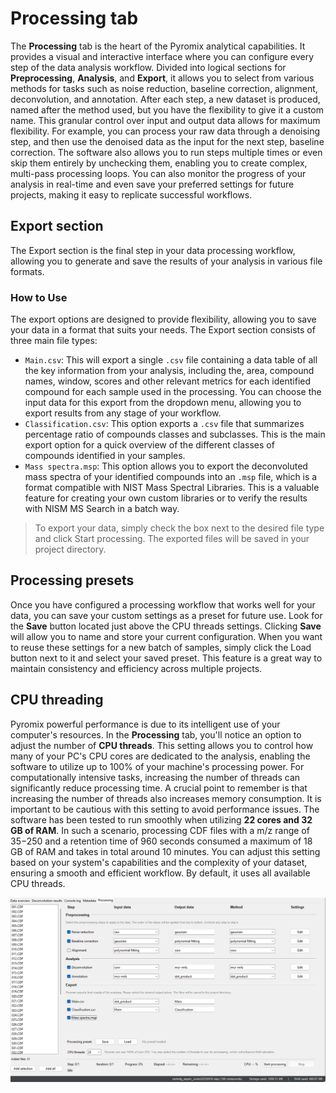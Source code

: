 # Processing tab
The **Processing** tab is the heart of the Pyromix analytical capabilities. It provides a visual and interactive interface where you can configure every step of the data analysis workflow. Divided into logical sections for **Preprocessing**, **Analysis**, and **Export**, it allows you to select from various methods for tasks such as noise reduction, baseline correction, alignment, deconvolution, and annotation. After each step, a new dataset is produced, named after the method used, but you have the flexibility to give it a custom name. This granular control over input and output data allows for maximum flexibility. For example, you can process your raw data through a denoising step, and then use the denoised data as the input for the next step, baseline correction. The software also allows you to run steps multiple times or even skip them entirely by unchecking them, enabling you to create complex, multi-pass processing loops. You can also monitor the progress of your analysis in real-time and even save your preferred settings for future projects, making it easy to replicate successful workflows.

## Export section
The Export section is the final step in your data processing workflow, allowing you to generate and save the results of your analysis in various file formats.
### How to Use
The export options are designed to provide flexibility, allowing you to save your data in a format that suits your needs. The Export section consists of three main file types:
- `Main.csv`: This will export a single `.csv` file containing a data table of all the key information from your analysis, including the, area, compound names, window, scores and other relevant metrics for each identified compound for each sample used in the processing. You can choose the input data for this export from the dropdown menu, allowing you to export results from any stage of your workflow.
- `Classification.csv`: This option exports a `.csv` file that summarizes percentage ratio of compounds classes and subclasses. This is the main export option for a quick overview of the different classes of compounds identified in your samples.
- `Mass spectra.msp`: This option allows you to export the deconvoluted mass spectra of your identified compounds into an `.msp` file, which is a format compatible with NIST Mass Spectral Libraries. This is a valuable feature for creating your own custom libraries or to verify the results with NISM MS Search in a batch way.

> To export your data, simply check the box next to the desired file type and click Start processing. The exported files will be saved in your project directory.

## Processing presets
Once you have configured a processing workflow that works well for your data, you can save your custom settings as a preset for future use. Look for the **Save** button located just above the CPU threads settings. Clicking **Save** will allow you to name and store your current configuration. When you want to reuse these settings for a new batch of samples, simply click the Load button next to it and select your saved preset. This feature is a great way to maintain consistency and efficiency across multiple projects.

 
## CPU threading
Pyromix powerful performance is due to its intelligent use of your computer's resources. In the **Processing** tab, you'll notice an option to adjust the number of **CPU threads**. This setting allows you to control how many of your PC's CPU cores are dedicated to the analysis, enabling the software to utilize up to 100% of your machine's processing power. For computationally intensive tasks, increasing the number of threads can significantly reduce processing time.
A crucial point to remember is that increasing the number of threads also increases memory consumption. It is important to be cautious with this setting to avoid performance issues. The software has been tested to run smoothly when utilizing **22 cores and 32 GB of RAM**. In such a scenario, processing CDF files with a m/z range of 35−250 and a retention time of 960 seconds consumed a maximum of 18 GB of RAM and takes in total around 10 minutes. You can adjust this setting based on your system's capabilities and the complexity of your dataset, ensuring a smooth and efficient workflow. By default, it uses all available CPU threads.

<p align="center">
    <img src="images/image012.png" >
</p>